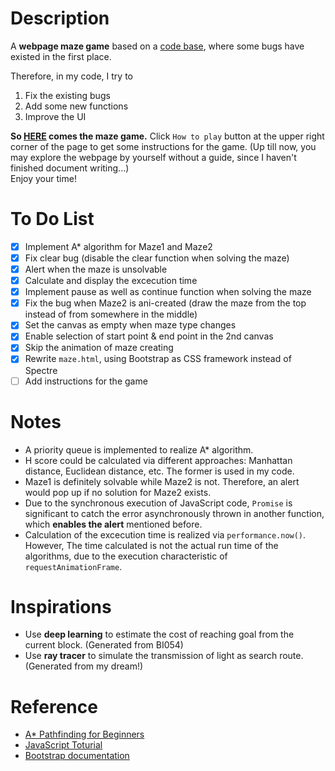 Description
===========
A **webpage maze game** based on a [code base](https://github.com/zilinglius/maze), where some bugs have existed in the first place. 

Therefore, in my code, I try to 
1. Fix  the existing bugs
2. Add some new functions 
3. Improve the UI
   
**So [HERE](https://xx01cyx.github.io/Maze/) comes the maze game.** Click `How to play` button at the upper right corner of the page to get some instructions for the game. (Up till now, you may explore the webpage by yourself without a guide, since I haven't finished document writing...)<br/>
Enjoy your time!

To Do List
==========
- [x] Implement A* algorithm for Maze1 and Maze2
- [x] Fix clear bug (disable the clear function when solving the maze)
- [x] Alert when the maze is unsolvable
- [x] Calculate and display the excecution time
- [x] Implement pause as well as continue function when solving the maze
- [x] Fix the bug when Maze2 is ani-created (draw the maze from the top instead of from somewhere in the middle)
- [x] Set the canvas as empty when maze type changes
- [x] Enable selection of start point & end point in the 2nd canvas
- [x] Skip the animation of maze creating
- [x] Rewrite `maze.html`, using Bootstrap as CSS framework instead of Spectre
- [ ] Add instructions for the game

Notes
=====
* A priority queue is implemented to realize A* algorithm.
* H score could be calculated via different approaches: Manhattan distance, Euclidean distance, etc. The former is used in my code.
* Maze1 is definitely solvable while Maze2 is not. Therefore, an alert would pop up if no solution for Maze2 exists.
* Due to the synchronous execution of JavaScript code, `Promise` is significant to catch the error asynchronously thrown in another function, which **enables the alert** mentioned before.
* Calculation of the excecution time is realized via `performance.now()`. However, The time calculated is not the actual run time of the algorithms, due to the execution characteristic of `requestAnimationFrame`.

Inspirations
============
* Use **deep learning** to estimate the cost of reaching goal from the current block. (Generated from BI054)
* Use **ray tracer** to simulate the transmission of light as search route. (Generated from my dream!)

Reference
=========
* [A* Pathfinding for Beginners](https://www.gamedev.net/reference/articles/article2003.asp)
* [JavaScript Toturial](https://www.w3schools.com/js/default.asp)
* [Bootstrap documentation](https://getbootstrap.com/docs/4.5/getting-started/introduction/)

